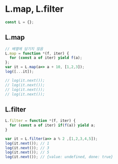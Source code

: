 # L.map, L.filter

``` javascript
const L = {};
```
## L.map
``` javascript
// 배열에 담기지 않음
L.map = function *(f, iter) {
  for (const a of iter) yield f(a);
};
var it = L.map(a=> a + 10, [1,2,3]);
log([...it]);

// log(it.next());
// log(it.next());
// log(it.next());
// log(it.next());
```

## L.filter
``` javascript
L.filter = function *(f, iter) {
  for (const a of iter) if(f(a)) yield a;
}

var it = L.filter(a=> a % 2 ,[1,2,3,4,5]);
log(it.next()); // 1
log(it.next()); // 3
log(it.next()); // 5
log(it.next()); // {value: undefined, done: true}
```